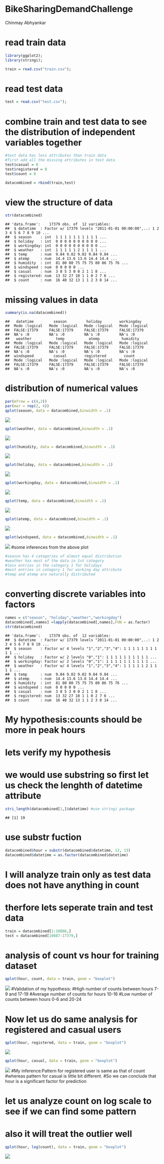 BikeSharingDemandChallenge
================
Chinmay Abhyankar

read train data
===============

``` r
library(ggplot2);
library(stringi);

train = read.csv("train.csv");
```

read test data
==============

``` r
test = read.csv("test.csv");
```

combine train and test data to see the distribution of independent variables together
=====================================================================================

``` r
#test data has less attributes than train data
#first add all the missing attributes in test data
test$casual = 0
test$registered = 0
test$count = 0

datacombined = rbind(train,test)
```

view the structure of data
==========================

``` r
str(datacombined)
```

    ## 'data.frame':    17379 obs. of  12 variables:
    ##  $ datetime  : Factor w/ 17379 levels "2011-01-01 00:00:00",..: 1 2 3 4 5 6 7 8 9 10 ...
    ##  $ season    : int  1 1 1 1 1 1 1 1 1 1 ...
    ##  $ holiday   : int  0 0 0 0 0 0 0 0 0 0 ...
    ##  $ workingday: int  0 0 0 0 0 0 0 0 0 0 ...
    ##  $ weather   : int  1 1 1 1 1 2 1 1 1 1 ...
    ##  $ temp      : num  9.84 9.02 9.02 9.84 9.84 ...
    ##  $ atemp     : num  14.4 13.6 13.6 14.4 14.4 ...
    ##  $ humidity  : int  81 80 80 75 75 75 80 86 75 76 ...
    ##  $ windspeed : num  0 0 0 0 0 ...
    ##  $ casual    : num  3 8 5 3 0 0 2 1 1 8 ...
    ##  $ registered: num  13 32 27 10 1 1 0 2 7 6 ...
    ##  $ count     : num  16 40 32 13 1 1 2 3 8 14 ...

missing values in data
======================

``` r
summary(is.na(datacombined))
```

    ##   datetime         season         holiday        workingday     
    ##  Mode :logical   Mode :logical   Mode :logical   Mode :logical  
    ##  FALSE:17379     FALSE:17379     FALSE:17379     FALSE:17379    
    ##  NA's :0         NA's :0         NA's :0         NA's :0        
    ##   weather           temp           atemp          humidity      
    ##  Mode :logical   Mode :logical   Mode :logical   Mode :logical  
    ##  FALSE:17379     FALSE:17379     FALSE:17379     FALSE:17379    
    ##  NA's :0         NA's :0         NA's :0         NA's :0        
    ##  windspeed         casual        registered        count        
    ##  Mode :logical   Mode :logical   Mode :logical   Mode :logical  
    ##  FALSE:17379     FALSE:17379     FALSE:17379     FALSE:17379    
    ##  NA's :0         NA's :0         NA's :0         NA's :0

distribution of numerical values
================================

``` r
par(mfrow = c(4,2))
par(mar = rep(2, 4))
qplot(season, data = datacombined,binwidth = .1)
```

![](analysis_files/figure-markdown_github/unnamed-chunk-6-1.png)

``` r
qplot(weather, data = datacombined,binwidth = .1)
```

![](analysis_files/figure-markdown_github/unnamed-chunk-6-2.png)

``` r
qplot(humidity, data = datacombined,binwidth = .1)
```

![](analysis_files/figure-markdown_github/unnamed-chunk-6-3.png)

``` r
qplot(holiday, data = datacombined,binwidth = .1)
```

![](analysis_files/figure-markdown_github/unnamed-chunk-6-4.png)

``` r
qplot(workingday, data = datacombined,binwidth = .1)
```

![](analysis_files/figure-markdown_github/unnamed-chunk-6-5.png)

``` r
qplot(temp, data = datacombined,binwidth = .1)
```

![](analysis_files/figure-markdown_github/unnamed-chunk-6-6.png)

``` r
qplot(atemp, data = datacombined,binwidth = .1)
```

![](analysis_files/figure-markdown_github/unnamed-chunk-6-7.png)

``` r
qplot(windspeed, data = datacombined,binwidth = .1)
```

![](analysis_files/figure-markdown_github/unnamed-chunk-6-8.png) 
\#some inferences from the above plot

``` r
#season has 4 categories of almost equal distribution
#weather has most of the data in 1st category
#less entries in the category 1 for holidays
#most entries in category 1 for working day attribute
#temp and atemp are naturally distributed
```

converting discrete variables into factors
==========================================

``` r
names = c("season", "holiday","weather","workingday")
datacombined[,names] =lapply(datacombined[,names],FUN = as.factor)
str(datacombined)
```

    ## 'data.frame':    17379 obs. of  12 variables:
    ##  $ datetime  : Factor w/ 17379 levels "2011-01-01 00:00:00",..: 1 2 3 4 5 6 7 8 9 10 ...
    ##  $ season    : Factor w/ 4 levels "1","2","3","4": 1 1 1 1 1 1 1 1 1 1 ...
    ##  $ holiday   : Factor w/ 2 levels "0","1": 1 1 1 1 1 1 1 1 1 1 ...
    ##  $ workingday: Factor w/ 2 levels "0","1": 1 1 1 1 1 1 1 1 1 1 ...
    ##  $ weather   : Factor w/ 4 levels "1","2","3","4": 1 1 1 1 1 2 1 1 1 1 ...
    ##  $ temp      : num  9.84 9.02 9.02 9.84 9.84 ...
    ##  $ atemp     : num  14.4 13.6 13.6 14.4 14.4 ...
    ##  $ humidity  : int  81 80 80 75 75 75 80 86 75 76 ...
    ##  $ windspeed : num  0 0 0 0 0 ...
    ##  $ casual    : num  3 8 5 3 0 0 2 1 1 8 ...
    ##  $ registered: num  13 32 27 10 1 1 0 2 7 6 ...
    ##  $ count     : num  16 40 32 13 1 1 2 3 8 14 ...

My hypothesis:counts should be more in peak hours
=================================================

lets verify my hypothesis
=========================

we would use substring so first let us check the lenghth of datetime attribute
==============================================================================

``` r
stri_length(datacombined[1,]$datetime) #use stringi package
```

    ## [1] 19

use substr fuction
==================

``` r
datacombined$hour = substr(datacombined$datetime, 12, 13)
datacombined$datetime = as.factor(datacombined$datetime)
```

I will analyze train only as test data does not have anything in count
======================================================================

therfore lets seperate train and test data
==========================================

``` r
train = datacombined[1:10886,]
test = datacombined[10887:17379,]
```

analysis of count vs hour for training dataset
==============================================

``` r
qplot(hour, count, data = train, geom = "boxplot")
```

![](analysis_files/figure-markdown_github/unnamed-chunk-12-1.png) \#Validation of my hypothesis: \#High number of counts between hours 7-9 and 17-19 \#Average number of counts for hours 10-16 \#Low number of counts between hours 0-6 and 20-24

Now let us do same analysis for registered and casual users
===========================================================

``` r
qplot(hour, registered, data = train, geom = "boxplot")
```

![](analysis_files/figure-markdown_github/unnamed-chunk-13-1.png)

``` r
qplot(hour, casual, data = train, geom = "boxplot")
```

![](analysis_files/figure-markdown_github/unnamed-chunk-13-2.png) \#My inference:Pattern for registered user is same as that of count \#whereas pattern for casual is little bit different. \#So we can conclude that hour is a significant factor for prediction

let us analyze count on log scale to see if we can find some pattern
====================================================================

also it will treat the outlier well
===================================

``` r
qplot(hour, log(count), data = train, geom = "boxplot")
```

![](analysis_files/figure-markdown_github/unnamed-chunk-14-1.png)
